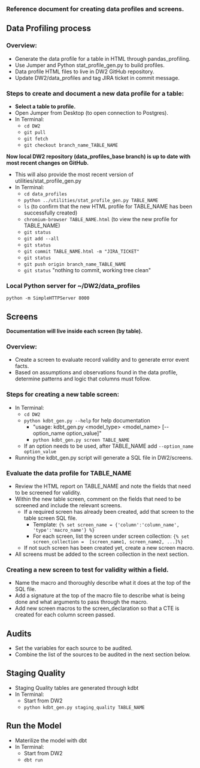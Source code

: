 ### Reference document for creating data profiles and screens.


## Data Profiling process
### Overview:
* Generate the data profile for a table in HTML through pandas_profiling.
* Use Jumper and Python stat_profile_gen.py to build profiles.
* Data profile HTML files to live in DW2 GitHub repository.
* Update DW2/data_profiles and tag JIRA ticket in commit message.

### Steps to create and document a new data profile for a table:
* **Select a table to profile.**
* Open Jumper from Desktop (to open connection to Postgres).
* In Terminal:
    * `cd DW2`
    * `git pull`
    * `git fetch`
    * `git checkout branch_name_TABLE_NAME`

**Now local DW2 repository (data_profiles_base branch) is up to date with most recent changes on GitHub.**
* This will also provide the most recent version of utilities/stat_profile_gen.py
* In Terminal:
    * `cd data_profiles`
    * `python ../utilities/stat_profile_gen.py TABLE_NAME`
    * `ls` (to confirm that the new HTML profile for TABLE_NAME has been successfully created)
    * `chromium-browser TABLE_NAME.html` (to view the new profile for TABLE_NAME)
    * `git status`
    * `git add --all`
    * `git status`
    * `git commit TABLE_NAME.html -m "JIRA_TICKET"`
    * `git status`
    * `git push origin branch_name_TABLE_NAME`
    * `git status` "nothing to commit, working tree clean"

### Local Python server for ~/DW2/data_profiles
`python -m SimpleHTTPServer 8000`


## Screens
**Documentation will live inside each screen (by table).**
### Overview:
* Create a screen to evaluate record validity and to generate error event facts.
* Based on assumptions and observations found in the data profile, determine patterns and logic that columns must follow.

### Steps for creating a new table screen:
* In Terminal:
    * `cd DW2`
    * `python kdbt_gen.py --help` for help documentation
        * "usage: kdbt_gen.py <model_type> <model_name> [--option_name option_value]"
        * `python kdbt_gen.py screen TABLE_NAME`
    * If an option needs to be used, after TABLE_NAME add `--option_name option_value`
* Running the kdbt_gen.py script will generate a SQL file in DW2/screens.

### Evaluate the data profile for TABLE_NAME
* Review the HTML report on TABLE_NAME and note the fields that need to be screened for validity.
* Within the new table screen, comment on the fields that need to be screened and include the relevant screens.
    * If a required screen has already been created, add that screen to the table screen SQL file.
        * Template: `{% set screen_name = {'column':'column_name', 'type':'macro_name'} %}`
        * For each screen, list the screen under screen collection: `{% set screen_collection =  [screen_name1, screen_name2, ...]%}`
    * If not such screen has been created yet, create a new screen macro.
* All screens must be added to the screen collection in the next section.

### Creating a new screen to test for validity within a field.
* Name the macro and thoroughly describe what it does at the top of the SQL file.
* Add a signature at the top of the macro file to describe what is being done and what arguments to pass through the macro.
* Add new screen macros to the screen_declaration so that a CTE is created for each column screen passed.


## Audits
* Set the variables for each source to be audited.
* Combine the list of the sources to be audited in the next section below.


## Staging Quality
* Staging Quality tables are generated through kdbt
* In Terminal:
    * Start from DW2
    * `python kdbt_gen.py staging_quality TABLE_NAME`


## Run the Model
* Materilize the model with dbt
* In Terminal:
    * Start from DW2
    * `dbt run`
